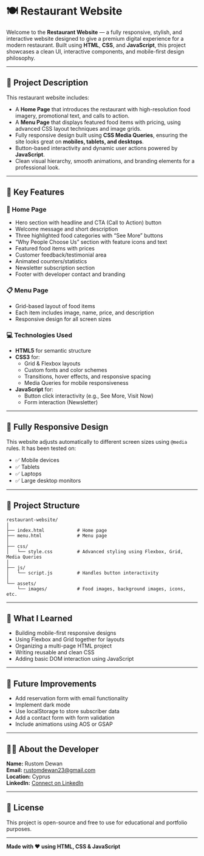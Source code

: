 
# 🍽️ Restaurant Website

Welcome to the **Restaurant Website** — a fully responsive, stylish, and interactive website designed to give a premium digital experience for a modern restaurant. Built using **HTML**, **CSS**, and **JavaScript**, this project showcases a clean UI, interactive components, and mobile-first design philosophy.

---

## 📄 Project Description

This restaurant website includes:

- A **Home Page** that introduces the restaurant with high-resolution food imagery, promotional text, and calls to action.
- A **Menu Page** that displays featured food items with pricing, using advanced CSS layout techniques and image grids.
- Fully responsive design built using **CSS Media Queries**, ensuring the site looks great on **mobiles, tablets, and desktops**.
- Button-based interactivity and dynamic user actions powered by **JavaScript**.
- Clean visual hierarchy, smooth animations, and branding elements for a professional look.

---

## 🚀 Key Features

### 🎯 Home Page
- Hero section with headline and CTA (Call to Action) button
- Welcome message and short description
- Three highlighted food categories with “See More” buttons
- “Why People Choose Us” section with feature icons and text
- Featured food items with prices
- Customer feedback/testimonial area
- Animated counters/statistics
- Newsletter subscription section
- Footer with developer contact and branding

### 📋 Menu Page
- Grid-based layout of food items
- Each item includes image, name, price, and description
- Responsive design for all screen sizes

### 💻 Technologies Used
- **HTML5** for semantic structure
- **CSS3** for:
  - Grid & Flexbox layouts
  - Custom fonts and color schemes
  - Transitions, hover effects, and responsive spacing
  - Media Queries for mobile responsiveness
- **JavaScript** for:
  - Button click interactivity (e.g., See More, Visit Now)
  - Form interaction (Newsletter)

---

## 📱 Fully Responsive Design

This website adjusts automatically to different screen sizes using `@media` rules. It has been tested on:

- ✅ Mobile devices
- ✅ Tablets
- ✅ Laptops
- ✅ Large desktop monitors

---

## 📁 Project Structure

```
restaurant-website/
│
├── index.html            # Home page
├── menu.html             # Menu page
│
├── css/
│   └── style.css         # Advanced styling using Flexbox, Grid, Media Queries
│
├── js/
│   └── script.js         # Handles button interactivity
│
└── assets/
    └── images/           # Food images, background images, icons, etc.
```

---

## 🧠 What I Learned

- Building mobile-first responsive designs
- Using Flexbox and Grid together for layouts
- Organizing a multi-page HTML project
- Writing reusable and clean CSS
- Adding basic DOM interaction using JavaScript

---

## 📌 Future Improvements

- Add reservation form with email functionality
- Implement dark mode
- Use localStorage to store subscriber data
- Add a contact form with form validation
- Include animations using AOS or GSAP

---

## 👨‍💻 About the Developer

**Name:** Rustom Dewan  
**Email:** rustomdewan23@gmail.com  
**Location:** Cyprus  
**LinkedIn:** [Connect on LinkedIn](https://linkedin.com)

---

## 🔐 License

This project is open-source and free to use for educational and portfolio purposes.

---

**Made with ❤️ using HTML, CSS & JavaScript**
